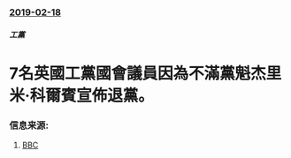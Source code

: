 ### [2019-02-18](/news/2019/02/18/index.md)

##### 工黨
# 7名英國工黨國會議員因為不滿黨魁杰里米·科爾賓宣佈退黨。 




### 信息来源:

1. [BBC](https://www.bbc.co.uk/news/uk-politics-47278902)

